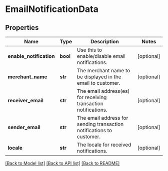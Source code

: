 # EmailNotificationData

## Properties
Name | Type | Description | Notes
------------ | ------------- | ------------- | -------------
**enable_notification** | **bool** | Use this to enable/disable email notifications. | [optional] 
**merchant_name** | **str** | The merchant name to be displayed in the email to customer. | [optional] 
**receiver_email** | **str** | The email address(es) for receiving transaction notifications. | [optional] 
**sender_email** | **str** | The email address for sending transaction notifications to customer. | [optional] 
**locale** | **str** | The locale for received notifications. | [optional] 

[[Back to Model list]](../README.md#documentation-for-models) [[Back to API list]](../README.md#documentation-for-api-endpoints) [[Back to README]](../README.md)


